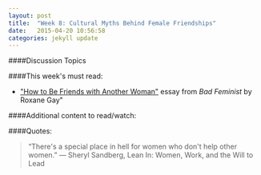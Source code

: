 ```yaml
---
layout: post
title:  "Week 8: Cultural Myths Behind Female Friendships"
date:   2015-04-20 10:56:58
categories: jekyll update
---
```

####Discussion Topics
####This week's must read:

* ["How to Be Friends with Another Woman"](http://www.amazon.com/Bad-Feminist-Essays-Roxane-Gay/dp/0062282719) essay from *Bad Feminist* by Roxane Gay"


####Additional content to read/watch:

####Quotes:
>“There's a special place in hell for women who don't help other women.” 
― Sheryl Sandberg, Lean In: Women, Work, and the Will to Lead